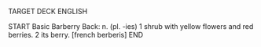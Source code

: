 TARGET DECK
ENGLISH

START
Basic
Barberry
Back: n. (pl. -ies) 1 shrub with yellow flowers and red berries. 2 its berry. [french berberis]
END
